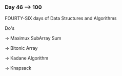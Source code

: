 ### Day 46 --> 100
FOURTY-SIX days of Data Structures and Algorithms

Do's
             
-> Maximux SubArray Sum

-> Bitonic Array

-> Kadane Algorithm

-> Knapsack
